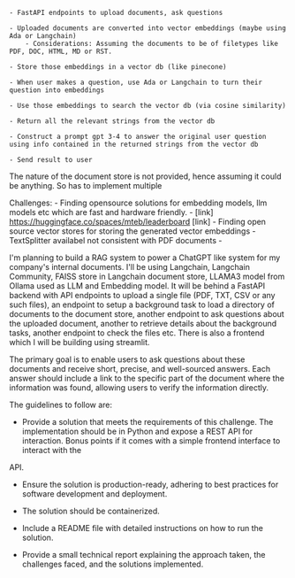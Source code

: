     - FastAPI endpoints to upload documents, ask questions

    - Uploaded documents are converted into vector embeddings (maybe using Ada or Langchain)
        - Considerations: Assuming the documents to be of filetypes like PDF, DOC, HTML, MD or RST.

    - Store those embeddings in a vector db (like pinecone)

    - When user makes a question, use Ada or Langchain to turn their question into embeddings

    - Use those embeddings to search the vector db (via cosine similarity)

    - Return all the relevant strings from the vector db

    - Construct a prompt gpt 3-4 to answer the original user question using info contained in the returned strings from the vector db

    - Send result to user


The nature of the document store is not provided, hence assuming it could be anything. So has to implement multiple 


Challenges:
    - Finding opensource solutions for embedding models, llm models etc which are fast and hardware friendly.
        - [link] https://huggingface.co/spaces/mteb/leaderboard [link]
    - Finding open source vector stores for storing the generated vector embeddings
    - TextSplitter availabel not consistent with PDF documents
    - 














I'm planning to build a RAG system to power a ChatGPT like system for my company's internal documents. I'll be using Langchain, Langchain Community, FAISS store in Langchain document store, LLAMA3 model from Ollama used as LLM and Embedding model. It will be behind a FastAPI backend with API endpoints to upload a single file (PDF, TXT, CSV or any such files), an endpoint to setup a background task to load a directory of documents to the document store, another endpoint to ask questions about the uploaded document, another to retrieve details about the background tasks, another endpoint to check the files etc. There is also a frontend which I will be building using streamlit. 

The primary goal is to enable users to ask questions about these documents and receive short, precise, and well-sourced answers. Each answer should include a link to the specific part of the document where the information was found, allowing users to verify the information directly.

The guidelines to follow are:

- Provide a solution that meets the requirements of this challenge. The implementation should be in Python and expose a REST API for interaction. Bonus points if it comes with a simple frontend interface to interact with the

API.

- Ensure the solution is production-ready, adhering to best practices for software development and deployment.

- The solution should be containerized.

- Include a README file with detailed instructions on how to run the solution.

- Provide a small technical report explaining the approach taken, the challenges faced, and the solutions implemented.

